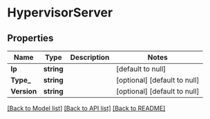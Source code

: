 # HypervisorServer

## Properties
Name | Type | Description | Notes
------------ | ------------- | ------------- | -------------
**Ip** | **string** |  | [default to null]
**Type_** | **string** |  | [optional] [default to null]
**Version** | **string** |  | [optional] [default to null]

[[Back to Model list]](../README.md#documentation-for-models) [[Back to API list]](../README.md#documentation-for-api-endpoints) [[Back to README]](../README.md)


